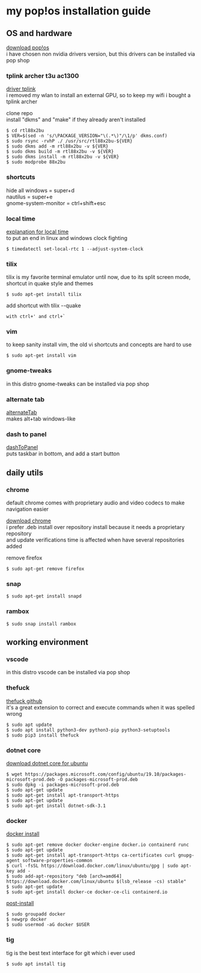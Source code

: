 # my pop!os installation guide


## OS and hardware
[download pop!os](https://pop.system76.com/)  
i have chosen non nvidia drivers version, but this drivers can be installed via pop shop  
  
### tplink archer t3u ac1300
[driver tplink](https://github.com/cilynx/rtl88x2BU)  
i removed my wlan to install an external GPU, so to keep my wifi i bought a tplink archer  
  
clone repo  
install "dkms" and "make" if they already aren't installed  
  
```console
$ cd rtl88x2bu  
$ VER=$(sed -n 's/\PACKAGE_VERSION="\(.*\)"/\1/p' dkms.conf)  
$ sudo rsync -rvhP ./ /usr/src/rtl88x2bu-${VER}  
$ sudo dkms add -m rtl88x2bu -v ${VER}  
$ sudo dkms build -m rtl88x2bu -v ${VER}  
$ sudo dkms install -m rtl88x2bu -v ${VER}  
$ sudo modprobe 88x2bu  
```
  
### shortcuts
hide all windows = super+d  
nautilus = super+e  
gnome-system-monitor = ctrl+shift+esc  
  
### local time
[explanation for local time](https://www.howtogeek.com/323390/how-to-fix-windows-and-linux-showing-different-times-when-dual-booting/)  
to put an end in linux and windows clock fighting  
  
```console
$ timedatectl set-local-rtc 1 --adjust-system-clock  
```
  
### tilix
tilix is my favorite terminal emulator until now, due to its split screen mode, shortcut in quake style and themes  
```console
$ sudo apt-get install tilix  
```
  
add shortcut with tilix --quake  
```console
with ctrl+' and ctrl+`  
```
  
### vim
to keep sanity install vim, the old vi shortcuts and concepts are hard to use  
```console
$ sudo apt-get install vim
```
  
### gnome-tweaks
in this distro gnome-tweaks can be installed via pop shop  
  
### alternate tab
[alternateTab](https://extensions.gnome.org/extension/15/alternatetab/)  
makes alt+tab windows-like  
  
### dash to panel
[dashToPanel](https://extensions.gnome.org/extension/1160/dash-to-panel/)  
puts taskbar in bottom, and add a start button  
  
  
## daily utils
  
### chrome
default chrome comes with proprietary audio and video codecs to make navigation easier  
  
[download chrome](https://www.google.com.br/chrome/)  
i prefer .deb install over repository install because it needs a proprietary repository  
and update verifications time is affected when have several repositories added  
  
remove firefox  
```console
$ sudo apt-get remove firefox  
```
  
### snap
```console
$ sudo apt-get install snapd  
```
  
### rambox
```console
$ sudo snap install rambox
```
  
  
## working environment
  
### vscode
in this distro vscode can be installed via pop shop  
  
### thefuck
[thefuck github](https://github.com/nvbn/thefuck)  
it's a great extension to correct and execute commands when it was spelled wrong
```console
$ sudo apt update
$ sudo apt install python3-dev python3-pip python3-setuptools
$ sudo pip3 install thefuck
```
  
### dotnet core
[download dotnet core for ubuntu](https://docs.microsoft.com/pt-br/dotnet/core/install/linux-package-manager-ubuntu-1910)  
```console
$ wget https://packages.microsoft.com/config/ubuntu/19.10/packages-microsoft-prod.deb -O packages-microsoft-prod.deb  
$ sudo dpkg -i packages-microsoft-prod.deb  
$ sudo apt-get update  
$ sudo apt-get install apt-transport-https  
$ sudo apt-get update  
$ sudo apt-get install dotnet-sdk-3.1  
```
  
### docker
[docker install](https://docs.docker.com/engine/install/ubuntu/)  
```console
$ sudo apt-get remove docker docker-engine docker.io containerd runc  
$ sudo apt-get update  
$ sudo apt-get install apt-transport-https ca-certificates curl gnupg-agent software-properties-common  
$ curl -fsSL https://download.docker.com/linux/ubuntu/gpg | sudo apt-key add -  
$ sudo add-apt-repository "deb [arch=amd64] https://download.docker.com/linux/ubuntu $(lsb_release -cs) stable"  
$ sudo apt-get update  
$ sudo apt-get install docker-ce docker-ce-cli containerd.io  
```
  
[post-install](https://docs.docker.com/engine/install/linux-postinstall/)  
```console
$ sudo groupadd docker  
$ newgrp docker  
$ sudo usermod -aG docker $USER  
```
  
### tig
tig is the best text interface for git which i ever used  
```console
$ sudo apt install tig  
```